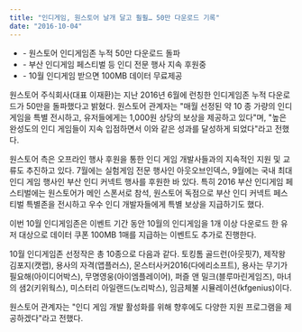 ```yaml
---
title: "인디게임, 원스토어 날개 달고 훨훨… 50만 다운로드 기록"
date: "2016-10-04"
---
```


- \- 원스토어 인디게임존 누적 50만 다운로드 돌파
- \- 부산 인디게임 페스티벌 등 인디 전문 행사 지속 후원중
- \- 10월 인디게임 받으면 100MB 데이터 무료제공

원스토어 주식회사(대표 이재환)는 지난 2016년 6월에 런칭한 인디게임존 누적 다운로드가 50만을 돌파했다고 밝혔다. 원스토어 관계자는 "매월 선정된 약 10 종 가량의 인디게임을 특별 전시하고, 유저들에게는 1,000원 상당의 보상을 제공하고 있다"며, "높은 완성도의 인디 게임들이 지속 입점하면서 이와 같은 성과를 달성하게 되었다"라고 전했다.

원스토어 측은 오프라인 행사 후원을 통한 인디 게임 개발사들과의 지속적인 지원 및 교류도 추진하고 있다. 7월에는 실험게임 전문 행사인 아웃오브인덱스, 9월에는 국내 최대 인디 게임 행사인 부산 인디 커넥트 행사를 후원한 바 있다. 특히 2016 부산 인디게임 페스티벌에는 원스토어가 메인 스폰서로 참석, 원스토어 독점으로 부산 인디 커넥트 페스티벌 특별존을 전시하고 우수 인디 개발자들에게 특별 보상을 지급하기도 했다.

이번 10월 인디게임존은 이벤트 기간 동안 10월의 인디게임을 1개 이상 다운로드 한 유저 대상으로 데이터 쿠폰 100MB 1매를 지급하는 이벤트도 추가로 진행한다.

10월 인디게임존 선정작은 총 10종으로 다음과 같다. 토킹톰 골드런(아웃핏7), 제작왕 김포지(캣랩), 용사의 자격(앱플러스), 몬스터사커2016(다에리소프트), 용사는 무기가 필요해(아이디어박스), 무명영웅(아이엠플레이어), 퍼즐 앤 밀크(블루마린게임즈), 마녀의 샘2(키위웍스), 미스터리 아일랜드(노리박스), 임금체불 시뮬레이션(kfgenius)이다.

원스토어 관계자는 "인디 게임 개발 활성화를 위해 향후에도 다양한 지원 프로그램을 제공하겠다"라고 전했다.
